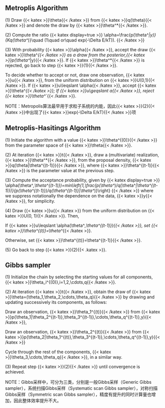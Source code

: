 ## Metroplis Algorithm

$(1)$ Draw {{< katex >}}\theta{{< /katex >}} from {{< katex >}}q(\theta){{< /katex >}} and denote the draw by {{< katex >}}\theta^*{{< /katex >}}.

$(2)$ Compute the ratio 
{{< katex display=true >}}
\alpha=\frac{p(\theta^*|y)}{Kq(\theta^*)}\quad (1\quad or\quad exp(-\Delta E/kT)).
{{< /katex >}}

$(3)$ With probability {{< katex >}}\alpha{{< /katex >}}, accept the draw {{< katex >}}\theta^*{{< /katex >}} as a draw from the posterior,{{< katex >}}p(\theta^*|y){{< /katex >}}. If {{< katex >}}\theta^*{{< /katex >}} is rejected, go back to step {{< katex >}}(1){{< /katex >}}. 

To decide whether to accept or not, draw one observation, {{< katex >}}u{{< /katex >}}, from the uniform distribution on {{< katex >}}U(0,1){{< /katex >}}. If {{< katex >}}u\leqslant \alpha{{< /katex >}}, accept {{< katex >}}\theta^*{{< /katex >}}; If {{< katex >}}u\geqslant a{{< /katex >}}, reject {{< katex >}}\theta^*`{{< /katex >}}.

NOTE：Metropolis算法最早用于求粒子系统的内能，因此{{< katex >}}(2){{< /katex >}}中出现了{{< katex >}}exp(-\Delta E/kT){{< /katex >}}项


## Metroplis-Hasitings Algorithm

$(1)$ Initiate the algorithm with a value {{< katex >}}\theta^{(0)}{{< /katex >}} from the parameter space of {{< katex >}}\theta{{< /katex >}}.

$(2)$ At iteration {{< katex >}}t{{< /katex >}}, draw a (multivariate) realization, {{< katex >}}\theta^*{{< /katex >}}, from the proposal density, {{< katex >}}q(\theta|\theta^{(t-1)}){{< /katex >}}, where {{< katex >}}\theta^{(t-1)}{{< /katex >}} is the parameter value at the previous step.

$(3)$ Compute the acceptance probability, given by
{{< katex display=true >}}
\alpha(\theta^*,\theta^{(t-1)})=min\left\{1,\frac{p(\theta^*)/q(\theta^*|\theta^{(t-1)})}{p(\theta^{(t-1)})/q(\theta^{(t-1)}|\theta^*)}\right\}
{{< /katex >}}
where we suppress notationally the dependence on the data, {{< katex >}}y{{< /katex >}}, for simplicity.

$(4)$ Draw {{< katex >}}u{{< /katex >}} from the uniform distribution on {{< katex >}}U(0, 1){{< /katex >}}. Then,

If {{< katex >}}u\leqslant \alpha(\theta^*,\theta^{(t-1)}){{< /katex >}}, set {{< katex >}}\theta^{(t)}=\theta^*{{< /katex >}}.

Otherwise, set {{< katex >}}\theta^{(t)}=\theta^{(t-1)}{{< /katex >}}.

$(5)$ Go back to step {{< katex >}}(2){{< .katex >}}.

## Gibbs sampler

$(1)$ Initialize the chain by selecting the starting values for all components, {{< katex >}}\theta_i^{(0)},i=1,2,\cdots,q{{< /katex >}}.

$(2)$ At iteration {{< katex >}}t{{< /katex >}}, obtain the draw of {{< katex >}}\theta=(\theta_1,\theta_2,\cdots,\theta_q){{< /katex >}} by drawing and updating successively its components, as follows:

Draw an observation, {{< katex >}}\theta_1^{(t)}{{< /katex >}} from {{< katex >}}p(\theta_1|\theta_2^{(t-1)},\theta_3^{(t-1)},\cdots,\theta_q^{(t-1)},y){{< /katex >}},

Draw an observation, {{< katex >}}\theta_2^{(t)}{{< /katex >}} from {{< katex >}}p(\theta_2|\theta_1^{(t)},\theta_3^{(t-1)},\cdots,\theta_q^{(t-1)},y){{< /katex >}}

Cycle through the rest of the components, {{< katex >}}\theta_3,\cdots,\theta_q{{< /katex >}}, in a similar way.

$(3)$ Repeat step {{< katex >}}(2){{< /katex >}} until convergence is achieved.

NOTE：Gibbs采样中，可分为三类，分别是一般Gibbs采样（Generic Gibbs sampler），系统扫描Gibbs采样（Systematic scan Gibbs sampler），对称扫描Gibbs采样（Symmetric scan Gibbs sampler），精度有提升的同时计算量也增加，因此整体效率提升不大。
